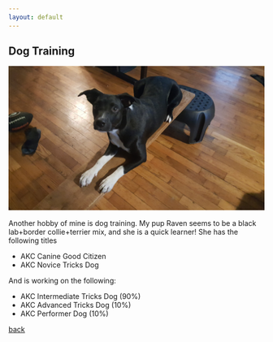 ```yaml
---
layout: default
---
```


## Dog Training

![raven2](./images/raven2.jpg)

Another hobby of mine is dog training.  My pup Raven seems to be a black lab+border collie+terrier mix, and she is a quick learner!  She has the following titles 

* AKC Canine Good Citizen 
* AKC Novice Tricks Dog

And is working on the following:

* AKC Intermediate Tricks Dog (90%)
* AKC Advanced Tricks Dog (10%)
* AKC Performer Dog (10%)

[back](./)
